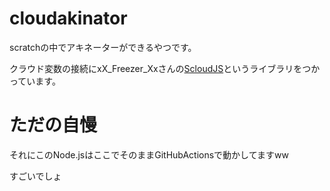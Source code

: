 # cloudakinator

scratchの中でアキネーターができるやつです。

クラウド変数の接続にxX_Freezer_Xxさんの[ScloudJS](https://www.npmjs.com/package/scloudjs)というライブラリをつかっています。

# ただの自慢

それにこのNode.jsはここでそのままGitHubActionsで動かしてますww

すごいでしょ

